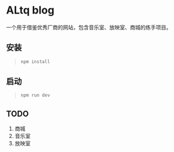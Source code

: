 # ALtq blog

一个用于借鉴优秀厂商的网站，包含音乐室、放映室、商城的练手项目。

## 安装

> ```cmd
> npm install
> ```

## 启动

> ```cmd
> npm run dev
> ```

## TODO

1. 商城
2. 音乐室
3. 放映室
